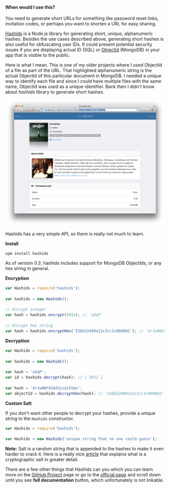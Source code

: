 <div class="alert alert-info">
  <h4>When would I use this?</h4>
  You need to generate short URLs for something like password reset links,
  invitation codes, or perhaps you want to shorten a URL for easy sharing.
</div>

[Hashids](http://www.hashids.org/) is a Node.js library for generating short, unique,
alphanumeric hashes. Besides the use cases described above, generating short
hashes is also useful for obfuscating user IDs. It could present potential security issues
if you are displaying actual ID (SQL) or [ObjectId](http://mongodb.github.io/node-mongodb-native/api-bson-generated/objectid.html) (MongoDB)
in your app that is visible to the public.

Here is what I mean. This is one of my older projects where I used ObjectId of
a file as part of the URL. That highlighted alphanumeric string is the actual
ObjectId of this particular document in MongoDB. I needed a unique way to
identify each file and since I could have multiple files with the same name,
ObjectId was used as a unique identifier. Back then I didn't know about *hashids*
library to generate short hashes.

![](images/backend/advanced/generating-short-hashes-1.png)

Hashids has a very simple API, so there is really not much to learn.

**Install**
```
npm install hashids
```
As of version *0.3*, hashids includes support for MongoDB ObjectIds, or any hex
string in general.

**Encryption**
```javascript
var Hashids = require('hashids');

var hashids = new Hashids();

// Encrypt integer
var hash = hashids.encrypt(3912); // 'xGqP'

// Encrypt hex string
var hash = hashids.encryptHex('526b32409e12c3cc1c000002'); // '4rJwNNY42AIOjvqlk5mn'
```

**Decryption**
```javascript
var Hashids = require('hashids');

var hashids = new Hashids();

var hash = 'xGqP';
var id = hashids.decrypt(hash); // [ 3912 ]

var hash = '4rJwNNY42AIOjvqlk5mn';
var objectId = hashids.decryptHex(hash); // '526b32409e12c3cc1c000002'
```

**Custom Salt**

If you don't want other people to decrypt your hashes, provide a unique string
to the `Hashids` constructor.

```javascript
var Hashids = require('hashids');

var Hashids = new Hashids('unique string that no one could guess');
```

**Note:** Salt is a random string that is appended to the hashes to make it even
harder to crack it. Here is a really nice [article](https://crackstation.net/hashing-security.htm)
that explains what is a cryptographic salt in greater detail.

There are a few other things that Hashids can you which you can learn more on
the [GitHub Project](https://github.com/ivanakimov/hashids.node.js) page or go
to the [official page](http://www.hashids.org/node-js/) and scroll down until
you see **full documentation** button, which unfortunately is not linkable.